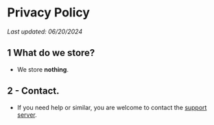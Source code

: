 # Privacy Policy
_Last updated: 06/20/2024_
## 1 What do we store?
- We store __nothing__.
## 2 - Contact.
- If you need help or similar, you are welcome to contact the [support server](https://discord.gg/KBDJWY44cx).
